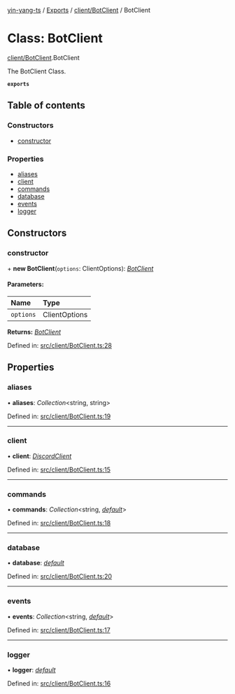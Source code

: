 [yin-yang-ts](../README.md) / [Exports](../modules.md) / [client/BotClient](../modules/client_botclient.md) / BotClient

# Class: BotClient

[client/BotClient](../modules/client_botclient.md).BotClient

The BotClient Class.

**`exports`** 

## Table of contents

### Constructors

- [constructor](client_botclient.botclient.md#constructor)

### Properties

- [aliases](client_botclient.botclient.md#aliases)
- [client](client_botclient.botclient.md#client)
- [commands](client_botclient.botclient.md#commands)
- [database](client_botclient.botclient.md#database)
- [events](client_botclient.botclient.md#events)
- [logger](client_botclient.botclient.md#logger)

## Constructors

### constructor

\+ **new BotClient**(`options`: ClientOptions): [*BotClient*](client_botclient.botclient.md)

#### Parameters:

Name | Type |
:------ | :------ |
`options` | ClientOptions |

**Returns:** [*BotClient*](client_botclient.botclient.md)

Defined in: [src/client/BotClient.ts:28](https://github.com/DetroitWhiskey136/ying-yang-ts/blob/17c6b1a/src/client/BotClient.ts#L28)

## Properties

### aliases

• **aliases**: *Collection*<string, string\>

Defined in: [src/client/BotClient.ts:19](https://github.com/DetroitWhiskey136/ying-yang-ts/blob/17c6b1a/src/client/BotClient.ts#L19)

___

### client

• **client**: [*DiscordClient*](client_discordclient.discordclient.md)

Defined in: [src/client/BotClient.ts:15](https://github.com/DetroitWhiskey136/ying-yang-ts/blob/17c6b1a/src/client/BotClient.ts#L15)

___

### commands

• **commands**: *Collection*<string, [*default*](handlers_command.default.md)\>

Defined in: [src/client/BotClient.ts:18](https://github.com/DetroitWhiskey136/ying-yang-ts/blob/17c6b1a/src/client/BotClient.ts#L18)

___

### database

• **database**: [*default*](database_database.default.md)

Defined in: [src/client/BotClient.ts:20](https://github.com/DetroitWhiskey136/ying-yang-ts/blob/17c6b1a/src/client/BotClient.ts#L20)

___

### events

• **events**: *Collection*<string, [*default*](handlers_event.default.md)\>

Defined in: [src/client/BotClient.ts:17](https://github.com/DetroitWhiskey136/ying-yang-ts/blob/17c6b1a/src/client/BotClient.ts#L17)

___

### logger

• **logger**: [*default*](util_logger.default.md)

Defined in: [src/client/BotClient.ts:16](https://github.com/DetroitWhiskey136/ying-yang-ts/blob/17c6b1a/src/client/BotClient.ts#L16)
